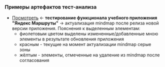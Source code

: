 ### Примеры артефактов тест-анализа
- [Посмотреть](https://github.com/Solution-Found/Solution-Found/tree/master/analysis/assets/mindmap.png) <- **тестирование функционала учебного приложения "Яндекс Маршруты"** -> актуализация mindmap после релиза новой версии приложения. Пояснения к выделенным элементам:
    - фиолетовым цветом выделены измененные/добавленные мною элементы в результате обновления приложения
    - красным - текущие на момент актуализации mindmap серые зоны
    - жёлтым - элементы, отмеченные на удаление из mindmap после согласования